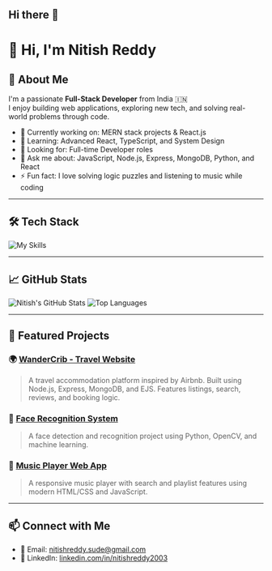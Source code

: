 ## Hi there 👋

<!--
**nitishreddy2003/nitishreddy2003** is a ✨ _special_ ✨ repository because its `README.md` (this file) appears on your GitHub profile.

Here are some ideas to get you started:

- 🔭 I’m currently working on ...
- 🌱 I’m currently learning ...
- 👯 I’m looking to collaborate on ...
- 🤔 I’m looking for help with ...
- 💬 Ask me about ...
- 📫 How to reach me: ...
- 😄 Pronouns: ...
- ⚡ Fun fact: ...
-->
# 👋 Hi, I'm Nitish Reddy

## 🚀 About Me
I'm a passionate **Full-Stack Developer** from India 🇮🇳  
I enjoy building web applications, exploring new tech, and solving real-world problems through code.

- 🔭 Currently working on: MERN stack projects & React.js
- 🌱 Learning: Advanced React, TypeScript, and System Design
- 💼 Looking for: Full-time Developer roles
- 💬 Ask me about: JavaScript, Node.js, Express, MongoDB, Python, and React
- ⚡ Fun fact: I love solving logic puzzles and listening to music while coding

---

## 🛠️ Tech Stack
![My Skills](https://skillicons.dev/icons?i=js,ts,react,nodejs,express,mongodb,html,css,python,git,github,vscode)

---

## 📈 GitHub Stats
![Nitish's GitHub Stats](https://github-readme-stats.vercel.app/api?username=nitishreddy2003&show_icons=true&theme=tokyonight)
![Top Languages](https://github-readme-stats.vercel.app/api/top-langs/?username=nitishreddy2003&layout=compact&theme=tokyonight)

---

## 📂 Featured Projects

### 🌍 [WanderCrib - Travel Website](https://github.com/nitishreddy2003/WanderCrib-Travel-Website)
> A travel accommodation platform inspired by Airbnb. Built using Node.js, Express, MongoDB, and EJS. Features listings, search, reviews, and booking logic.

### 🧠 [Face Recognition System](https://github.com/nitishreddy2003/Face_Recognition)
> A face detection and recognition project using Python, OpenCV, and machine learning.

### 🎵 [Music Player Web App](https://github.com/nitishreddy2003/musicplayer)
> A responsive music player with search and playlist features using modern HTML/CSS and JavaScript.

---

## 📫 Connect with Me
- 📧 Email: [nitishreddy.sude@gmail.com](mailto:nitishreddy2003@gmail.com)
- 💼 LinkedIn: [linkedin.com/in/nitishreddy2003](https://www.linkedin.com/in/nitishreddy2003)
